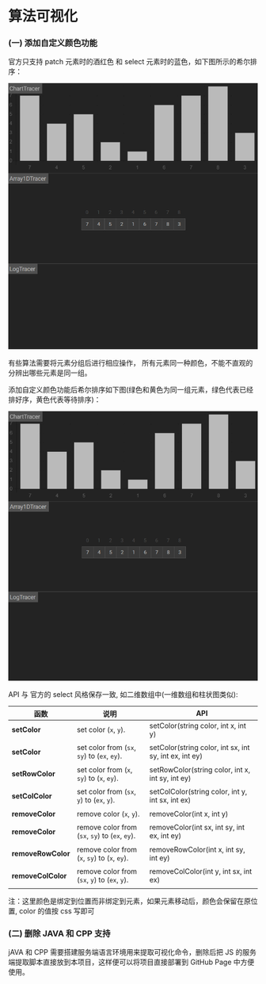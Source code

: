 # 算法可视化

### (一) 添加自定义颜色功能

官方只支持 patch 元素时的酒红色 和 select 元素时的蓝色，如下图所示的希尔排序：

![](https://raw.githubusercontent.com/JuchiaLu/algorithm-visualizer/master/branding/shellSort1.gif)

有些算法需要将元素分组后进行相应操作， 所有元素同一种颜色，不能不直观的分辨出哪些元素是同一组。

添加自定义颜色功能后希尔排序如下图(绿色和黄色为同一组元素，绿色代表已经排好序，黄色代表等待排序)：

![](https://raw.githubusercontent.com/JuchiaLu/algorithm-visualizer/master/branding/shellSort2.gif)

API 与 官方的 select 风格保存一致, 如二维数组中(一维数组和柱状图类似):

| 函数               | 说明                                            | API                                                    |
| ------------------ | ----------------------------------------------- | ------------------------------------------------------ |
| **setColor**       | set color (`x`, `y`).                           | setColor(string color, int x, int y)                   |
|                    |                                                 |                                                        |
| **setColor**       | set color from (`sx`, `sy`) to (`ex`, `ey`).    | setColor(string color, int sx, int sy, int ex, int ey) |
|                    |                                                 |                                                        |
| **setRowColor**    | set color from (`x`, `sy`) to (`x`, `ey`).      | setRowColor(string color, int x, int sy, int ey)       |
|                    |                                                 |                                                        |
| **setColColor**    | set color from (`sx`, `y`) to (`ex`, `y`).      | setColColor(string color, int y, int sx, int ex)       |
|                    |                                                 |                                                        |
| **removeColor**    | remove color (`x`, `y`).                        | removeColor(int x, int y)                              |
|                    |                                                 |                                                        |
| **removeColor**    | remove color from (`sx`, `sy`) to (`ex`, `ey`). | removeColor(int sx, int sy, int ex, int ey)            |
|                    |                                                 |                                                        |
| **removeRowColor** | remove color from (`x`, `sy`) to (`x`, `ey`).   | removeRowColor(int x, int sy, int ey)                  |
|                    |                                                 |                                                        |
| **removeColColor** | remove color from (`sx`, `y`) to (`ex`, `y`).   | removeColColor(int y, int sx, int ex)                  |
|                    |                                                 |                                                        |

注：这里颜色是绑定到位置而非绑定到元素，如果元素移动后，颜色会保留在原位置, color 的值按 css 写即可 

### (二) 删除 JAVA 和 CPP 支持

jAVA 和 CPP 需要搭建服务端语言环境用来提取可视化命令，删除后把 JS 的服务端提取脚本直接放到本项目，这样便可以将项目直接部署到 GitHub Page 中方便使用。

